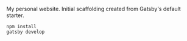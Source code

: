 My personal website. Initial scaffolding created from Gatsby's default starter.

```
npm install
gatsby develop
```
